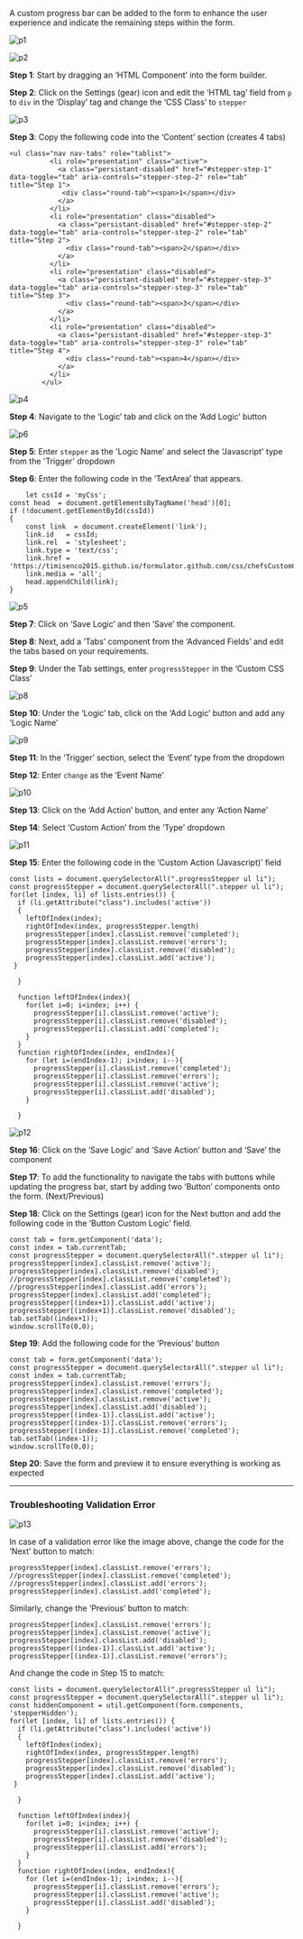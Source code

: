 A custom progress bar can be added to the form to enhance the user experience and indicate the remaining steps within the form. 

![p1](https://user-images.githubusercontent.com/91633223/203417832-0615f5b3-2397-4e70-8278-03b6c9601f58.png)

![p2](https://user-images.githubusercontent.com/91633223/203417845-3f1cb1e1-ee00-4af8-9715-8866f5e669aa.png)


**Step 1**: Start by dragging an ‘HTML Component’ into the form builder. 

**Step 2**: Click on the Settings (gear) icon and edit the ‘HTML tag’ field from `p` to `div` in the ‘Display’ tag and change the ‘CSS Class’ to `stepper`

![p3](https://user-images.githubusercontent.com/91633223/203417949-b9f48b8d-e836-4a54-98b6-0d83ecdbd680.png)


**Step 3**: Copy the following code into the ‘Content’ section (creates 4 tabs)

```
<ul class="nav nav-tabs" role="tablist">
          <li role="presentation" class="active">
            <a class="persistant-disabled" href="#stepper-step-1" data-toggle="tab" aria-controls="stepper-step-2" role="tab" title="Step 1">
             <div class="round-tab"><span>1</span></div>
            </a>
          </li>
          <li role="presentation" class="disabled">
            <a class="persistant-disabled" href="#stepper-step-2" data-toggle="tab" aria-controls="stepper-step-2" role="tab" title="Step 2">
              <div class="round-tab"><span>2</span></div>
            </a>
          </li>
          <li role="presentation" class="disabled">
            <a class="persistant-disabled" href="#stepper-step-3" data-toggle="tab" aria-controls="stepper-step-3" role="tab" title="Step 3">
              <div class="round-tab"><span>3</span></div>
            </a>
          </li>
          <li role="presentation" class="disabled">
            <a class="persistant-disabled" href="#stepper-step-3" data-toggle="tab" aria-controls="stepper-step-3" role="tab" title="Step 4">
              <div class="round-tab"><span>4</span></div>
            </a>
          </li>
        </ul>
```

![p4](https://user-images.githubusercontent.com/91633223/203418007-efffd162-dd90-4af1-8186-b78835b383d4.png)

**Step 4**: Navigate to the ‘Logic’ tab and click on the ‘Add Logic’ button

![p6](https://user-images.githubusercontent.com/91633223/203418666-01e1f048-e10b-4b2a-afa2-c6358f8521f9.png)

**Step 5**: Enter `stepper` as the 'Logic Name' and select the 'Javascript' type from the 'Trigger' dropdown

**Step 6**: Enter the following code in the ‘TextArea’ that appears. 

```
    let cssId = 'myCss'; 
const head  = document.getElementsByTagName('head')[0];
if (!document.getElementById(cssId))
{
    const link  = document.createElement('link');
    link.id   = cssId;
    link.rel  = 'stylesheet';
    link.type = 'text/css';
    link.href = 'https://timisenco2015.github.io/formulator.github.com/css/chefsCustomCss.css';
    link.media = 'all';
    head.appendChild(link);
}
```

![p5](https://user-images.githubusercontent.com/91633223/203418143-39596438-0c2e-456c-b805-b8a0d66c9b68.png)


**Step 7**: Click on ‘Save Logic’ and then ‘Save’ the component.

**Step 8**: Next, add a ‘Tabs’ component from the ‘Advanced Fields’ and edit the tabs based on your requirements. 

**Step 9**: Under the Tab settings, enter `progressStepper` in the ‘Custom CSS Class’

![p8](https://user-images.githubusercontent.com/91633223/203418893-b25062a6-4b76-4c54-9576-36e07ae267e3.png)

**Step 10**: Under the ‘Logic’ tab, click on the ‘Add Logic’ button and add any ‘Logic Name’

![p9](https://user-images.githubusercontent.com/91633223/203418946-c662d8f4-4552-47c7-9ea2-a639cd724019.png)

**Step 11**: In the ‘Trigger’ section, select the ‘Event’ type from the dropdown

**Step 12**: Enter `change` as the ‘Event Name'

![p10](https://user-images.githubusercontent.com/91633223/203419008-9b600c08-7774-4e1b-bad3-0461337e2ef0.png)

**Step 13**: Click on the ‘Add Action’ button, and enter any ‘Action Name’

**Step 14**: Select ‘Custom Action’ from the ‘Type’ dropdown

![p11](https://user-images.githubusercontent.com/91633223/203419054-f9fae6f8-776f-4c09-93c7-762d71bed5f6.png)

**Step 15**: Enter the following code in the ‘Custom Action (Javascript)’ field

```
const lists = document.querySelectorAll(".progressStepper ul li");
const progressStepper = document.querySelectorAll(".stepper ul li");
for(let [index, li] of lists.entries()) {
  if (li.getAttribute("class").includes('active'))
  {
    leftOfIndex(index);
    rightOfIndex(index, progressStepper.length)
    progressStepper[index].classList.remove('completed');
    progressStepper[index].classList.remove('errors');
    progressStepper[index].classList.remove('disabled');
    progressStepper[index].classList.add('active');
 }
    
  }
  
  function leftOfIndex(index){
    for(let i=0; i<index; i++) {
      progressStepper[i].classList.remove('active');
      progressStepper[i].classList.remove('disabled');
      progressStepper[i].classList.add('completed');
    }
  }
  function rightOfIndex(index, endIndex){
    for (let i=(endIndex-1); i>index; i--){
      progressStepper[i].classList.remove('completed');
      progressStepper[i].classList.remove('errors');
      progressStepper[i].classList.remove('active');
      progressStepper[i].classList.add('disabled');
    }
    
  }
```

![p12](https://user-images.githubusercontent.com/91633223/203419121-2e5287c4-1428-4bba-bca3-f6a2535a36ab.png)

**Step 16**: Click on the ‘Save Logic’ and ‘Save Action’ button and ‘Save’ the component

**Step 17**: To add the functionality to navigate the tabs with buttons while updating the progress bar, start by adding two ‘Button’ components onto the form. (Next/Previous)

**Step 18**: Click on the Settings (gear) icon for the Next button and add the following code in the ‘Button Custom Logic’ field. 

```
const tab = form.getComponent('data');
const index = tab.currentTab;
const progressStepper = document.querySelectorAll(".stepper ul li");
progressStepper[index].classList.remove('active');
progressStepper[index].classList.remove('disabled');
//progressStepper[index].classList.remove('completed');
//progressStepper[index].classList.add('errors');
progressStepper[index].classList.add('completed');
progressStepper[(index+1)].classList.add('active');
progressStepper[(index+1)].classList.remove('disabled');
tab.setTab((index+1));
window.scrollTo(0,0);
```

**Step 19**: Add the following code for the ‘Previous’ button

```
const tab = form.getComponent('data');
const progressStepper = document.querySelectorAll(".stepper ul li");
const index = tab.currentTab;
progressStepper[index].classList.remove('errors');
progressStepper[index].classList.remove('completed');
progressStepper[index].classList.remove('active');
progressStepper[index].classList.add('disabled');
progressStepper[(index-1)].classList.add('active');
progressStepper[(index-1)].classList.remove('errors');
progressStepper[(index-1)].classList.remove('completed');
tab.setTab((index-1));
window.scrollTo(0,0);
```

**Step 20**: Save the form and preview it to ensure everything is working as expected

---
### Troubleshooting Validation Error

![p13](https://user-images.githubusercontent.com/91633223/203419297-c4d934a0-f7e7-4964-9dd1-dcfa1aca7c5a.png)


In case of a validation error like the image above, change the code for the ‘Next’ button to match:

```
progressStepper[index].classList.remove('errors');
//progressStepper[index].classList.remove('completed');
//progressStepper[index].classList.add('errors');
progressStepper[index].classList.add('completed');
```

Similarly, change the ‘Previous’ button to match:

```
progressStepper[index].classList.remove('errors');
progressStepper[index].classList.remove('active');
progressStepper[index].classList.add('disabled');
progressStepper[(index-1)].classList.add('active');
progressStepper[(index-1)].classList.remove('errors');
```

And change the code in Step 15 to match:

```
const lists = document.querySelectorAll(".progressStepper ul li");
const progressStepper = document.querySelectorAll(".stepper ul li");
const hiddenComponent = util.getComponent(form.components, 'stepperHidden');
for(let [index, li] of lists.entries()) {
  if (li.getAttribute("class").includes('active'))
  {
    leftOfIndex(index);
    rightOfIndex(index, progressStepper.length)
    progressStepper[index].classList.remove('errors');
    progressStepper[index].classList.remove('disabled');
    progressStepper[index].classList.add('active');
 }
    
  }
  
  function leftOfIndex(index){
    for(let i=0; i<index; i++) {
      progressStepper[i].classList.remove('active');
      progressStepper[i].classList.remove('disabled');
      progressStepper[i].classList.add('errors');
    }
  }
  function rightOfIndex(index, endIndex){
    for (let i=(endIndex-1); i>index; i--){
      progressStepper[i].classList.remove('errors');
      progressStepper[i].classList.remove('active');
      progressStepper[i].classList.add('disabled');
    }
    
  }
```